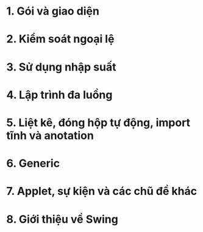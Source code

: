 # 1. Gói và giao diện

# 2. Kiểm soát ngoại lệ

# 3. Sử dụng nhập suất

# 4. Lập trình đa luồng

# 5. Liệt kê, đóng hộp tự động, import tĩnh và anotation

# 6. Generic

# 7. Applet, sự kiện và các chũ đề khác

# 8. Giới thiệu về Swing